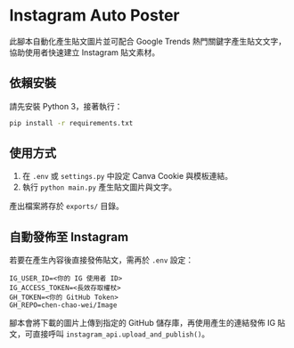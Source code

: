 # Instagram Auto Poster

此腳本自動化產生貼文圖片並可配合 Google Trends 熱門關鍵字產生貼文文字，協助使用者快速建立 Instagram 貼文素材。

## 依賴安裝

請先安裝 Python 3，接著執行：

```bash
pip install -r requirements.txt
```

## 使用方式

1. 在 `.env` 或 `settings.py` 中設定 Canva Cookie 與模板連結。
2. 執行 `python main.py` 產生貼文圖片與文字。

產出檔案將存於 `exports/` 目錄。

## 自動發佈至 Instagram

若要在產生內容後直接發佈貼文，需再於 `.env` 設定：

```
IG_USER_ID=<你的 IG 使用者 ID>
IG_ACCESS_TOKEN=<長效存取權杖>
GH_TOKEN=<你的 GitHub Token>
GH_REPO=chen-chao-wei/Image
```

腳本會將下載的圖片上傳到指定的 GitHub 儲存庫，再使用產生的連結發佈 IG 貼文，可直接呼叫 `instagram_api.upload_and_publish()`。

